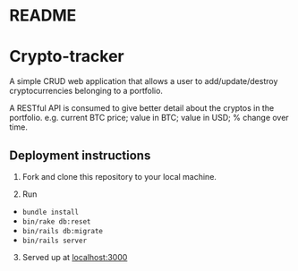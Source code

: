 # README

<!-- This README would normally document whatever steps are necessary to get the
application up and running.

Things you may want to cover:

* Ruby version

* System dependencies

* Configuration

* Database creation

* Database initialization

* How to run the test suite

* Services (job queues, cache servers, search engines, etc.)

* Deployment instructions

* ... -->
# Crypto-tracker

A simple CRUD web application that allows a user to add/update/destroy cryptocurrencies belonging to a portfolio.

A RESTful API is consumed to give better detail about the cryptos in the portfolio. e.g. current BTC price; value in BTC; value in USD; % change over time.

## Deployment instructions

1. Fork and clone this repository to your local machine.

2. Run
* `bundle install`
* `bin/rake db:reset`
* `bin/rails db:migrate`
* `bin/rails server`

3. Served up at [localhost:3000](http://localhost:3000)
